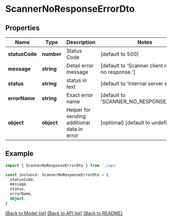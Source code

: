 # ScannerNoResponseErrorDto

## Properties

| Name           | Type       | Description                                 | Notes                                               |
| -------------- | ---------- | ------------------------------------------- | --------------------------------------------------- |
| **statusCode** | **number** | Status Code                                 | [default to 500]                                    |
| **message**    | **string** | Detail error message                        | [default to 'Scanner client returned no response.'] |
| **status**     | **string** | status in text                              | [default to 'Internal server error']                |
| **errorName**  | **string** | Exact error name                            | [default to 'SCANNER_NO_RESPONSE_ERROR']            |
| **object**     | **object** | Helper for sending additional data in error | [optional] [default to undefined]                   |

## Example

```typescript
import { ScannerNoResponseErrorDto } from './api'

const instance: ScannerNoResponseErrorDto = {
  statusCode,
  message,
  status,
  errorName,
  object,
}
```

[[Back to Model list]](../README.md#documentation-for-models) [[Back to API list]](../README.md#documentation-for-api-endpoints) [[Back to README]](../README.md)
